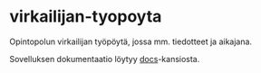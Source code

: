 # virkailijan-tyopoyta
Opintopolun virkailijan työpöytä, jossa mm. tiedotteet ja aikajana.

Sovelluksen dokumentaatio löytyy [docs](docs)-kansiosta.
